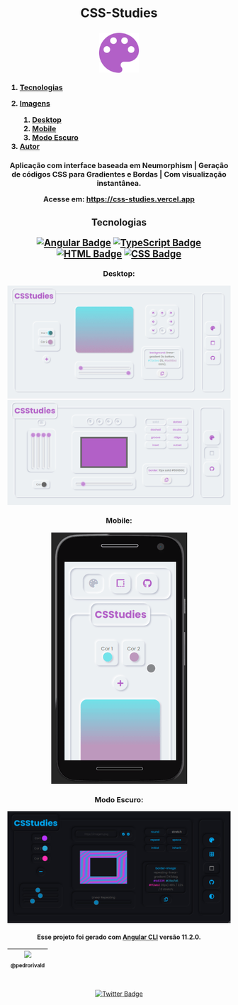 <h1 align="center">

  CSS-Studies

  <img src="./src/assets/img/logo.svg" width="90px" align="center"/>

</h1>

<h3>

  <ol>
    <li>

[Tecnologias](#tech)
    </li>

  <li>
    
  [Imagens](#assets)
      <ol>
        <li>[Desktop](#desktop)</li>
        <li>[Mobile](#mobile)</li>
        <li>[Modo Escuro](#darkmode)</li>
      </ol>
    </li>
    <li>[Autor](#author)</li>
  </ol>

</h3>

<h3 align="center">

  Aplicação com interface baseada em Neumorphism | Geração de códigos CSS para Gradientes e Bordas | Com visualização instantânea.

  Acesse em: <a href="https://css-studies.vercel.app" target="_blank">https://css-studies.vercel.app</a>

</h3>

<h2 align="center" id="tech">

  Tecnologias
  <br>

  [![Angular Badge](https://img.shields.io/badge/Angular-DD0031?style=for-the-badge&logo=angular&logoColor=white)](https://angular.io/)
  [![TypeScript Badge](https://img.shields.io/badge/TypeScript-007ACC?style=for-the-badge&logo=typescript&logoColor=white)](https://www.typescriptlang.org/)
  [![HTML Badge](https://img.shields.io/badge/HTML5-E34F26?style=for-the-badge&logo=html5&logoColor=white)](https://developer.mozilla.org/pt-BR/docs/Web/HTML/Element)
  [![CSS Badge](https://img.shields.io/badge/CSS-239120?&style=for-the-badge&logo=css3&logoColor=white)](https://www.w3schools.com/cssref/)

</h2>

<div align="center" id="assets">

  <h3 id="desktop">Desktop:</h3>

  <img src="./.github/cssstudies-desktop.gif" />

  <br>

  <img src="./.github/border.png" />

  <br>

  <h3 id="mobile">Mobile:</h3>

  <img src="./.github/cssstudies.gif" />

  <br>

  <h3 id="darkmode">Modo Escuro:</h3>

  <img src="./.github/desktop-darkmode.png" />

</div>

<h4 align="center">

  Esse projeto foi gerado com [Angular CLI](https://github.com/angular/angular-cli) versão 11.2.0.

</h4>

<div align="center" id="author">

  | [<img src="https://avatars2.githubusercontent.com/u/61600036?s=150&u=3ac690ed826fc73ec79c08d70e8c77e0efdc5d5b&v=4"><br><sub>@pedrorivald</sub>](https://github.com/pedrorivald) |
| :---: |

  <br>

  [![Twitter Badge](https://img.shields.io/badge/Twitter-Profile-informational?style=flat&logo=twitter&logoColor=white&color=1CA2F1)](https://twitter.com/pedrorivald)
</div>
